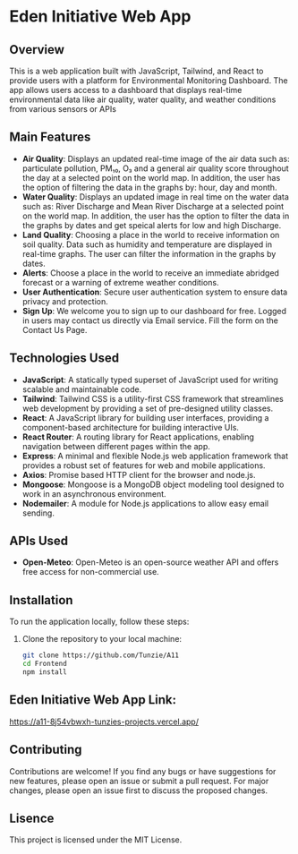 # Eden Initiative Web App

## Overview

This is a web application built with JavaScript, Tailwind, and React to provide users with a platform for Environmental Monitoring Dashboard. The app allows users access to a dashboard that displays real-time environmental data like air quality, water quality, and weather conditions from various sensors or APIs

## Main Features

- **Air Quality**: Displays an updated real-time image of the air data such as: particulate pollution, PM₁₀, O₃ and a general air quality 
      score throughout the day at a selected point on the world map. In addition, the user has the option of filtering the data in the graphs by: hour, day and month.
- **Water Quality**: Displays an updated image in real time on the water data such as: River Discharge and Mean River Discharge at a selected point on the  world map. In addition, the user has the option to filter the data in the graphs by dates and get speical alerts for low and high Discharge.
- **Land Quality**: Choosing a place in the world to receive information on soil quality. Data such as humidity and temperature are displayed in real-time graphs. The user can filter the information in the graphs by dates.
- **Alerts**: Choose a place in the world to receive an immediate abridged forecast or a warning of extreme weather conditions.
- **User Authentication**: Secure user authentication system to ensure data privacy and protection.
- **Sign Up**: We welcome you to sign up to our dashboard for free. Logged in users may contact us directly via Email service. Fill the form on the Contact Us Page.

## Technologies Used

- **JavaScript**: A statically typed superset of JavaScript used for writing scalable and maintainable code.
- **Tailwind**: Tailwind CSS is a utility-first CSS framework that streamlines web development by providing a set of pre-designed utility classes.
- **React**: A JavaScript library for building user interfaces, providing a component-based architecture for building interactive UIs.
- **React Router**: A routing library for React applications, enabling navigation between different pages within the app.
- **Express**: A minimal and flexible Node.js web application framework that provides a robust set of features for web and mobile applications.
- **Axios**: Promise based HTTP client for the browser and node.js.
- **Mongoose**: Mongoose is a MongoDB object modeling tool designed to work in an asynchronous environment.
- **Nodemailer**: A module for Node.js applications to allow easy email sending.

## APIs Used

- **Open-Meteo**: Open-Meteo is an open-source weather API and offers free access for non-commercial use.

## Installation

To run the application locally, follow these steps:

1. Clone the repository to your local machine:

   ```bash
   git clone https://github.com/Tunzie/A11
   cd Frontend
   npm install

## Eden Initiative Web App Link: 
https://a11-8j54vbwxh-tunzies-projects.vercel.app/

## Contributing
Contributions are welcome! If you find any bugs or have suggestions for new features, please open an issue or submit a pull request. For major changes, please open an issue first to discuss the proposed changes.

## Lisence
This project is licensed under the MIT License.